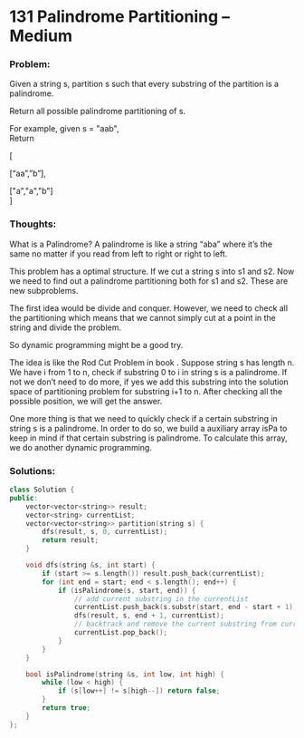 # 131 Palindrome Partitioning – Medium

### Problem:

Given a string s, partition s such that every substring of the partition is a palindrome.

Return all possible palindrome partitioning of s.

For example, given s = "aab",  
Return

\[

\[“aa”,”b”\],

\["a","a","b"\]  
\]

### Thoughts:

What is a Palindrome? A palindrome is like a string “aba” where it’s the same no matter if you read from left to right or right to left.

This problem has a optimal structure. If we cut a string s into s1 and s2. Now we need to find out a palindrome partitioning both for s1 and s2. These are new subproblems.

The first idea would be divide and conquer. However, we need to check all the partitioning which means that we cannot simply cut at a point in the string and divide the problem.

So dynamic programming might be a good try.

The idea is like the Rod Cut Problem in book . Suppose string s has length n. We have i from 1 to n, check if substring 0 to i in string s is a palindrome. If not we don’t need to do more, if yes we add this substring into the solution space of partitioning problem for substring i+1 to n. After checking all the possible position, we will get the answer.

One more thing is that we need to quickly check if a certain substring in string s is a palindrome. In order to do so, we build a auxiliary array isPa to keep in mind if that certain substring is palindrome. To calculate this array, we do another dynamic programming.

### Solutions:

```cpp
class Solution {
public:
    vector<vector<string>> result;
    vector<string> currentList;
    vector<vector<string>> partition(string s) {
        dfs(result, s, 0, currentList);
        return result;
    }

    void dfs(string &s, int start) {
        if (start >= s.length()) result.push_back(currentList);
        for (int end = start; end < s.length(); end++) {
            if (isPalindrome(s, start, end)) {
                // add current substring in the currentList
                currentList.push_back(s.substr(start, end - start + 1));
                dfs(result, s, end + 1, currentList);
                // backtrack and remove the current substring from currentList
                currentList.pop_back();
            }
        }
    }

    bool isPalindrome(string &s, int low, int high) {
        while (low < high) {
            if (s[low++] != s[high--]) return false;
        }
        return true;
    }
};
```



